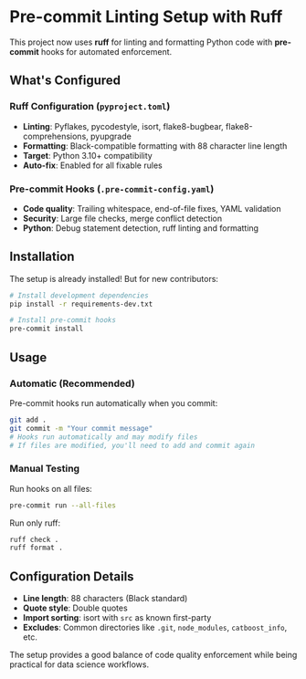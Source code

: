 # Pre-commit Linting Setup with Ruff

This project now uses **ruff** for linting and formatting Python code with **pre-commit** hooks for automated enforcement.

## What's Configured

### Ruff Configuration (`pyproject.toml`)
- **Linting**: Pyflakes, pycodestyle, isort, flake8-bugbear, flake8-comprehensions, pyupgrade
- **Formatting**: Black-compatible formatting with 88 character line length
- **Target**: Python 3.10+ compatibility
- **Auto-fix**: Enabled for all fixable rules

### Pre-commit Hooks (`.pre-commit-config.yaml`)
- **Code quality**: Trailing whitespace, end-of-file fixes, YAML validation
- **Security**: Large file checks, merge conflict detection
- **Python**: Debug statement detection, ruff linting and formatting

## Installation

The setup is already installed! But for new contributors:

```bash
# Install development dependencies
pip install -r requirements-dev.txt

# Install pre-commit hooks
pre-commit install
```

## Usage

### Automatic (Recommended)
Pre-commit hooks run automatically when you commit:
```bash
git add .
git commit -m "Your commit message"
# Hooks run automatically and may modify files
# If files are modified, you'll need to add and commit again
```

### Manual Testing
Run hooks on all files:
```bash
pre-commit run --all-files
```

Run only ruff:
```bash
ruff check .
ruff format .
```

## Configuration Details

- **Line length**: 88 characters (Black standard)
- **Quote style**: Double quotes
- **Import sorting**: isort with `src` as known first-party
- **Excludes**: Common directories like `.git`, `node_modules`, `catboost_info`, etc.

The setup provides a good balance of code quality enforcement while being practical for data science workflows.
